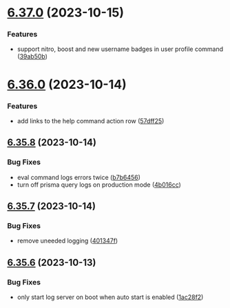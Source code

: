 # [6.37.0](https://github.com/onesoft-sudo/sudobot/compare/v6.36.0...v6.37.0) (2023-10-15)


### Features

* support nitro, boost and new username badges in user profile command ([39ab50b](https://github.com/onesoft-sudo/sudobot/commit/39ab50bd57550658e1a2ba26d5d4e265654589f5))



# [6.36.0](https://github.com/onesoft-sudo/sudobot/compare/v6.35.8...v6.36.0) (2023-10-14)


### Features

* add links to the help command action row ([57dff25](https://github.com/onesoft-sudo/sudobot/commit/57dff2506dd4e7af77e6054410a50c7546612d53))



## [6.35.8](https://github.com/onesoft-sudo/sudobot/compare/v6.35.7...v6.35.8) (2023-10-14)


### Bug Fixes

* eval command logs errors twice ([b7b6456](https://github.com/onesoft-sudo/sudobot/commit/b7b6456fb86fcee9d68a257dc97baadf6ede18e8))
* turn off prisma query logs on production mode ([4b016cc](https://github.com/onesoft-sudo/sudobot/commit/4b016cc0c2fc28b8cc9b6c9f91ae8243926cbfd2))



## [6.35.7](https://github.com/onesoft-sudo/sudobot/compare/v6.35.6...v6.35.7) (2023-10-14)


### Bug Fixes

* remove uneeded logging ([401347f](https://github.com/onesoft-sudo/sudobot/commit/401347f7b221807ead7035f9a9672228db8828b7))



## [6.35.6](https://github.com/onesoft-sudo/sudobot/compare/v6.35.5...v6.35.6) (2023-10-13)


### Bug Fixes

* only start log server on boot when auto start is enabled ([1ac28f2](https://github.com/onesoft-sudo/sudobot/commit/1ac28f23172294f6af0652349b64663c62c11e87))



